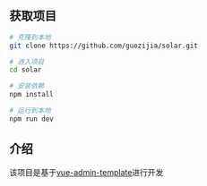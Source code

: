 ## 获取项目

```bash
# 克隆到本地
git clone https://github.com/guozijia/solar.git

# 进入项目
cd solar

# 安装依赖
npm install

# 运行到本地
npm run dev
```

## 介绍
该项目是基于[vue-admin-template](https://github.com/PanJiaChen/vue-admin-template)进行开发




